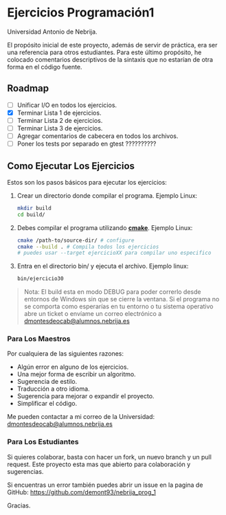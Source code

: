 # Ejercicios Programación1
Universidad Antonio de Nebrija.

El propósito inicial de este proyecto, además de servir de práctica, era ser una referencia para otros
estudiantes. Para este último propósito, he colocado comentarios descriptivos de la sintaxis que no estarían de otra forma
en el código fuente. 

## Roadmap
- [ ] Unificar I/O en todos los ejercicios.
- [x] Terminar Lista 1 de ejercicios.
- [ ] Terminar Lista 2 de ejercicios.
- [ ] Terminar Lista 3 de ejercicios.
- [ ] Agregar comentarios de cabecera en todos los archivos.
- [ ] Poner los tests por separado en gtest ??????????

## Como Ejecutar Los Ejercicios
Estos son los pasos básicos para ejecutar los ejercicios:

1. Crear un directorio donde compilar el programa. Ejemplo Linux:
    ```bash
    mkdir build
    cd build/
    ```
2. Debes compilar el programa utilizando [__cmake__](cmake.org). Ejemplo Linux:
    ```bash
    cmake /path-to/source-dir/ # configure
    cmake --build . # Compila todos los ejercicios
    # puedes usar --target ejercicioXX para compilar uno especifico
    ```
3. Entra en el directorio bin/ y ejecuta el archivo. Ejemplo linux:
    ```bash
    bin/ejercicio30
    ```
> Nota: El build esta en modo DEBUG para poder correrlo desde entornos de Windows sin que se cierre la ventana.
>       Si el programa no se comporta como esperarías en tu entorno o tu sistema operativo abre un ticket o envíame
>       un correo electrónico a dmontesdeocab@alumnos.nebrija.es

### Para Los Maestros
Por cualquiera de las siguientes razones:

* Algún error en alguno de los ejercicios.
* Una mejor forma de escribir un algoritmo.
* Sugerencia de estilo.
* Traducción a otro idioma.
* Sugerencia para mejorar o expandir el proyecto.
* Simplificar el código.

Me pueden contactar a mi correo de la Universidad: dmontesdeocab@alumnos.nebrija.es

### Para Los Estudiantes
Si quieres colaborar, basta con hacer un fork, un nuevo branch y un pull request. Este proyecto esta mas que abierto
para colaboración y sugerencias.

Si encuentras un error también puedes abrir un issue en la pagina de GitHub: https://github.com/demont93/nebrija_prog_1

Gracias.
